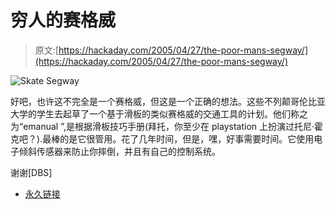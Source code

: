 # 穷人的赛格威

> 原文:[https://hackaday.com/2005/04/27/the-poor-mans-segway/](https://hackaday.com/2005/04/27/the-poor-mans-segway/)

![Skate Segway](../Images/a0dd7edc73831ce3226a0fd47d54c8d0.png)

好吧，也许这不完全是一个赛格威，但这是一个正确的想法。这些不列颠哥伦比亚大学的学生去起草了一个基于滑板的类似赛格威的交通工具的计划。他们称之为“emanual ”,是根据滑板技巧手册(拜托，你至少在 playstation 上扮演过托尼·霍克吧？).最棒的是它很管用。花了几年时间，但是，嘿，好事需要时间。它使用电子倾斜传感器来防止你摔倒，并且有自己的控制系统。

谢谢[DBS]

*   [永久链接](http://www.ebikes.ca/Projects/Emanual/Index.html)